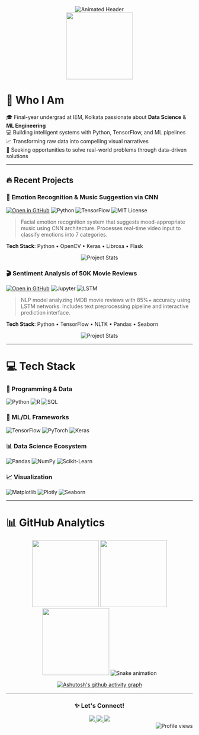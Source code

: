 <!-- Animated Header Banner -->
<div align="center">
  <img src="https://readme-typing-svg.demolab.com?font=Fira+Code&weight=600&size=26&duration=4000&pause=1000&color=22D3EE&center=true&vCenter=true&width=800&lines=Data+Science+%7C+Machine+Learning+%7C+AI+Engineering;Turning+Data+into+Actionable+Insights;Python+%7C+TensorFlow+%7C+Deep+Learning" alt="Animated Header" />
</div>

<!-- Stats Grid -->
<div align="center"> 
  <img src="https://github-profile-summary-cards.vercel.app/api/cards/profile-details?username=subhramannil&theme=merko" height="180em"/> 
</div>

# 🌟 Who I Am
🎓 Final-year undergrad at IEM, Kolkata passionate about **Data Science** & **ML Engineering**  
💻 Building intelligent systems with Python, TensorFlow, and ML pipelines  
📈 Transforming raw data into compelling visual narratives  
🌟 Seeking opportunities to solve real-world problems through data-driven solutions  

---

## 🔥 Recent Projects
### 🤖 Emotion Recognition & Music Suggestion via CNN
[![Open in GitHub](https://img.shields.io/badge/GitHub-100000?style=for-the-badge&logo=github&logoColor=white)](https://github.com/subhramannil/Emotion-Recognition-and-Music-Suggestion-via-Convolutional-Neural-Network)
![Python](https://img.shields.io/badge/Python-3776AB?style=flat-square&logo=python&logoColor=white)
![TensorFlow](https://img.shields.io/badge/TensorFlow-FF6F00?style=flat-square&logo=tensorflow&logoColor=white)
![MIT License](https://img.shields.io/badge/License-MIT-brightgreen?style=flat-square)

> Facial emotion recognition system that suggests mood-appropriate music using CNN architecture. Processes real-time video input to classify emotions into 7 categories.

**Tech Stack**: Python • OpenCV • Keras • Librosa • Flask

<div align="center">
  <img src="https://github-readme-stats.vercel.app/api/pin/?username=subhramannil&repo=Emotion-Recognition-and-Music-Suggestion-via-Convolutional-Neural-Network&theme=merko&show_owner=true" alt="Project Stats">
</div>

### 🎬 Sentiment Analysis of 50K Movie Reviews
[![Open in GitHub](https://img.shields.io/badge/GitHub-100000?style=for-the-badge&logo=github&logoColor=white)](https://github.com/subhramannil/Sentiment-Analysis-of-50K-Movie-Reviews)
![Jupyter](https://img.shields.io/badge/Jupyter-F37626?style=flat-square&logo=jupyter&logoColor=white)
![LSTM](https://img.shields.io/badge/LSTM-FF6F00?style=flat-square&logo=keras&logoColor=white)

> NLP model analyzing IMDB movie reviews with 85%+ accuracy using LSTM networks. Includes text preprocessing pipeline and interactive prediction interface.

**Tech Stack**: Python • TensorFlow • NLTK • Pandas • Seaborn

<div align="center">
  <img src="https://github-readme-stats.vercel.app/api/pin/?username=subhramannil&repo=Sentiment-Analysis-of-50K-Movie-Reviews&theme=merko&show_owner=true" alt="Project Stats">
</div>

---

# 💻 Tech Stack
### 🐍 Programming & Data
![Python](https://img.shields.io/badge/Python-3776AB?style=for-the-badge&logo=python&logoColor=white)
![R](https://img.shields.io/badge/R-276DC3?style=for-the-badge&logo=r&logoColor=white)
![SQL](https://img.shields.io/badge/SQL-4479A1?style=for-the-badge&logo=mysql&logoColor=white)

### 🤖 ML/DL Frameworks
![TensorFlow](https://img.shields.io/badge/TensorFlow-FF6F00?style=for-the-badge&logo=tensorflow&logoColor=white)
![PyTorch](https://img.shields.io/badge/PyTorch-EE4C2C?style=for-the-badge&logo=pytorch&logoColor=white)
![Keras](https://img.shields.io/badge/Keras-D00000?style=for-the-badge&logo=keras&logoColor=white)

### 📊 Data Science Ecosystem
![Pandas](https://img.shields.io/badge/Pandas-150458?style=for-the-badge&logo=pandas&logoColor=white)
![NumPy](https://img.shields.io/badge/Numpy-013243?style=for-the-badge&logo=numpy&logoColor=white)
![Scikit-Learn](https://img.shields.io/badge/scikit_learn-F7931E?style=for-the-badge&logo=scikit-learn&logoColor=white)

### 📈 Visualization
![Matplotlib](https://img.shields.io/badge/Matplotlib-black?style=for-the-badge&logo=matplotlib)
![Plotly](https://img.shields.io/badge/Plotly-3F4F75?style=for-the-badge&logo=plotly&logoColor=white)
![Seaborn](https://img.shields.io/badge/Seaborn-0C7BDC?style=for-the-badge)

---

# 📊 GitHub Analytics
<div align="center">
  
  <!-- Dynamic Stats Grid -->
  <img height="180em" src="https://github-readme-stats.vercel.app/api?username=subhramannil&show_icons=true&theme=merko&include_all_commits=true&count_private=true"/>
  <img height="180em" src="https://github-readme-streak-stats.herokuapp.com/?user=subhramannil&theme=merko"/>
  <img height="180em" src="https://github-readme-stats.vercel.app/api/top-langs/?username=subhramannil&layout=compact&langs_count=8&theme=merko&hide_border=true&card_width=320"/>
  
  <!-- Snake Animation -->
  <img src="https://raw.githubusercontent.com/subhramannil/subhramannil/output/github-contribution-grid-snake-dark.svg" alt="Snake animation" />
  
  <!-- Activity Graph -->
  [![Ashutosh's github activity graph](https://github-readme-activity-graph.vercel.app/graph?username=subhramannil&theme=merko&area=true&hide_border=true)](https://github.com/ashutosh00710/github-readme-activity-graph)
</div>

---

<div align="center">
  <h3>✨ Let's Connect!</h3>
  <a href="https://linkedin.com/in/yourprofile">
    <img src="https://img.shields.io/badge/LinkedIn-0077B5?style=for-the-badge&logo=linkedin&logoColor=white">
  </a>
  <a href="mailto:youremail@example.com">
    <img src="https://img.shields.io/badge/Gmail-D14836?style=for-the-badge&logo=gmail&logoColor=white">
  </a>
  <a href="https://kaggle.com/yourprofile">
    <img src="https://img.shields.io/badge/Kaggle-20BEFF?style=for-the-badge&logo=kaggle&logoColor=white">
  </a>
</div>

<!-- Visits Counter -->
<div align="right">
  <img src="https://komarev.com/ghpvc/?username=subhramannil&label=Profile+Views&color=22c55e&style=flat" alt="Profile views" /> 
</div>
